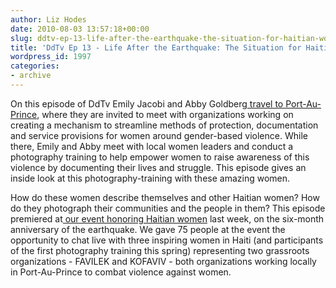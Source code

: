 ```yaml
---
author: Liz Hodes
date: 2010-08-03 13:57:18+00:00
slug: ddtv-ep-13-life-after-the-earthquake-the-situation-for-haitian-women
title: 'DdTv Ep 13 - Life After the Earthquake: The Situation for Haitian Women'
wordpress_id: 1997
categories:
- archive
---
```




On this episode of DdTv Emily Jacobi and Abby Goldberg[ travel to Port-Au-Prince](http://digital-democracy.org/2010/05/01/reflections-from-a-week-among-haitis-women/), where they are invited to meet with organizations working on creating a mechanism to streamline methods of protection, documentation and service provisions for women around gender-based violence. While there, Emily and Abby meet with local women leaders and conduct a photography training to help empower women to raise awareness of this violence by documenting their lives and struggle. This episode gives an inside look at this photography-training with these amazing women.

How do these women describe themselves and other Haitian women? How do they photograph their communities and the people in them? This episode premiered at[ our event honoring Haitian women](http://digital-democracy.org/2010/08/02/direct-diplomacy-with-haiti/) last week, on the six-month anniversary of the earthquake. We gave 75 people at the event the opportunity to chat live with three inspiring women in Haiti (and participants of the first photography training this spring) representing two grassroots organizations - FAVILEK and KOFAVIV - both organizations working locally in Port-Au-Prince to combat violence against women.
